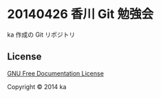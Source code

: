 # 20140426 香川 Git 勉強会

ka 作成の Git リポジトリ

## License

[GNU Free Documentation License](http://www.gnu.org/copyleft/fdl.html)

Copyright &copy; 2014 ka
